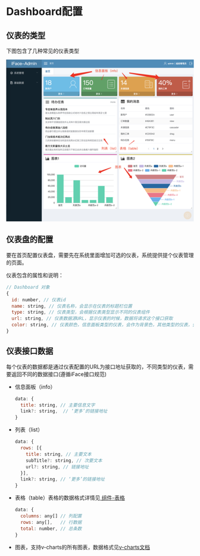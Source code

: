 # Dashboard配置

## 仪表的类型

下图包含了几种常见的仪表类型

![](../.gitbook/assets/qq20180802-103757-2x.png)

## 仪表盘的配置

要在首页配置仪表盘，需要先在系统里面增加可选的仪表，系统提供提个仪表管理的页面。

仪表包含的属性和说明：

```javascript
// Dashboard 对象
{
  id: number, // 仪表id
  name: string, // 仪表名称，会显示在仪表的标题栏位置
  type: string, // 仪表类型，会根据仪表类型显示不同的仪表组件
  url: string, // 仪表数据源URL，显示仪表的时候，数据将请求这个接口获取
  color: string, // 仪表颜色，信息面板类型的仪表，会作为背景色，其他类型的仪表，会做为强调色
}
```

## 仪表接口数据

每个仪表的数据都是通过仪表配置的URL为接口地址获取的，不同类型的仪表，需要返回不同的数据接口\(遵循iFace接口规范\)

* 信息面板（info）

  ```javascript
  data: {
    title: string, // 主要信息文字
    link?: string,  // ‘更多’的链接地址
  }
  ```

* 列表（list）

  ```javascript
  data: {
    rows: [{
      title: string, // 主要文本
      subTitle?: string, // 次要文本
      url?: string, // 链接地址
    }],
    link?: string, // ‘更多’的链接地址
  }
  ```

* 表格（table）表格的数据格式详情见[ 组件-表格](https://ccqiuqiu.gitbook.io/iface/component/table)

  ```javascript
  data: {
    columns: any[] // 列配置
    rows: any[],   // 行数据
    total: number, // 总条数
  }
  ```

* 图表，支持v-charts的所有图表，数据格式见[v-charts文档](https://v-charts.js.org)



